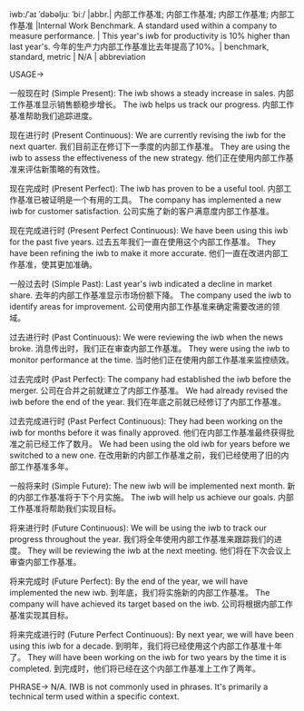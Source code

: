 iwb:/ˈaɪ ˈdəbəljuː ˈbiː/ |abbr.| 内部工作基准; 内部工作基准; 内部工作基准; 内部工作基准 |Internal Work Benchmark.  A standard used within a company to measure performance. | This year's iwb for productivity is 10% higher than last year's.  今年的生产力内部工作基准比去年提高了10%。| benchmark, standard, metric | N/A | abbreviation

USAGE->

一般现在时 (Simple Present):
The iwb shows a steady increase in sales.  内部工作基准显示销售额稳步增长。
The iwb helps us track our progress. 内部工作基准帮助我们追踪进度。


现在进行时 (Present Continuous):
We are currently revising the iwb for the next quarter. 我们目前正在修订下一季度的内部工作基准。
They are using the iwb to assess the effectiveness of the new strategy. 他们正在使用内部工作基准来评估新策略的有效性。


现在完成时 (Present Perfect):
The iwb has proven to be a useful tool. 内部工作基准已被证明是一个有用的工具。
The company has implemented a new iwb for customer satisfaction. 公司实施了新的客户满意度内部工作基准。


现在完成进行时 (Present Perfect Continuous):
We have been using this iwb for the past five years.  过去五年我们一直在使用这个内部工作基准。
They have been refining the iwb to make it more accurate. 他们一直在改进内部工作基准，使其更加准确。


一般过去时 (Simple Past):
Last year's iwb indicated a decline in market share. 去年的内部工作基准显示市场份额下降。
The company used the iwb to identify areas for improvement.  公司使用内部工作基准来确定需要改进的领域。


过去进行时 (Past Continuous):
We were reviewing the iwb when the news broke.  消息传出时，我们正在审查内部工作基准。
They were using the iwb to monitor performance at the time. 当时他们正在使用内部工作基准来监控绩效。


过去完成时 (Past Perfect):
The company had established the iwb before the merger. 公司在合并之前就建立了内部工作基准。
We had already revised the iwb before the end of the year.  我们在年底之前就已经修订了内部工作基准。


过去完成进行时 (Past Perfect Continuous):
They had been working on the iwb for months before it was finally approved.  他们在内部工作基准最终获得批准之前已经工作了数月。
We had been using the old iwb for years before we switched to a new one. 在改用新的内部工作基准之前，我们已经使用了旧的内部工作基准多年。


一般将来时 (Simple Future):
The new iwb will be implemented next month. 新的内部工作基准将于下个月实施。
The iwb will help us achieve our goals. 内部工作基准将帮助我们实现目标。


将来进行时 (Future Continuous):
We will be using the iwb to track our progress throughout the year.  我们将全年使用内部工作基准来跟踪我们的进度。
They will be reviewing the iwb at the next meeting. 他们将在下次会议上审查内部工作基准。


将来完成时 (Future Perfect):
By the end of the year, we will have implemented the new iwb. 到年底，我们将实施新的内部工作基准。
The company will have achieved its target based on the iwb.  公司将根据内部工作基准实现其目标。


将来完成进行时 (Future Perfect Continuous):
By next year, we will have been using this iwb for a decade. 到明年，我们将已经使用这个内部工作基准十年了。
They will have been working on the iwb for two years by the time it is completed. 到完成时，他们将已经在这个内部工作基准上工作了两年。



PHRASE->
N/A.  IWB is not commonly used in phrases.  It's primarily a technical term used within a specific context.